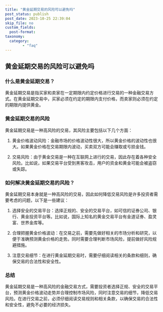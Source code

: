 ```yaml
---
title: "黄金延期交易的风险可以避免吗"
post_status: publish
post_date: 2023-10-25 22:39:04
skip_file: no
custom_fields: 
  post-format: 
taxonomy:
  category:
        - "faq"
---
```


## 黄金延期交易的风险可以避免吗

### 什么是黄金延期交易？

黄金延期交易是指买家和卖家在一定期限内约定价格进行交易的一种金融交易方式。在黄金延期交易中，买家必须在约定的期限内支付价格，而卖家则必须在约定的期限内提供黄金。

### 黄金延期交易的风险

黄金延期交易是一种高风险的交易，其风险主要包括以下几个方面：

1. 黄金价格波动风险：金融市场的价格波动性很大，所以黄金价格的波动性也很大。如果黄金价格在交易期限内波动，买卖双方可能会赚取或亏损金钱。

2. 交易风险：由于黄金交易是一种在互联网上进行的交易，因此存在着各种安全风险。比如说，如果交易平台受到黑客攻击，用户的资金和黄金可能会被盗窃或失踪。

### 如何解决黄金延期交易的风险？

黄金延期交易本身就是一种高风险的交易，因此如何降低交易风险是许多投资者需要考虑的问题，以下是一些建议：

1. 选择安全的交易平台：选择正规的、安全的交易平台，如可信的证券公司、银行、黄金投资平台等。比如说，国际上知名的黄金交易平台有金道证券、盈灵富、世界金库等。

2. 合理把握黄金价格波动：在交易之前，需要先做好相关的市场分析和研究，以便于准确预测黄金价格的走势。同时需要合理判断市场风险，提前做好风险规避措施。

3. 注意交易细节：在进行黄金延期交易时，需要仔细阅读相关的条款和细则，确保交易的合法性和安全性。

### 总结

黄金延期交易是一种高风险的金融交易方式，需要投资者选择正规、安全的交易平台，预测黄金价格波动走势并合理控制市场风险，同时注意交易的细节，降低交易风险。在进行交易之前，必须仔细阅读交易规则和相关条款，以确保交易的合法性和安全性，避免不必要的经济损失。
